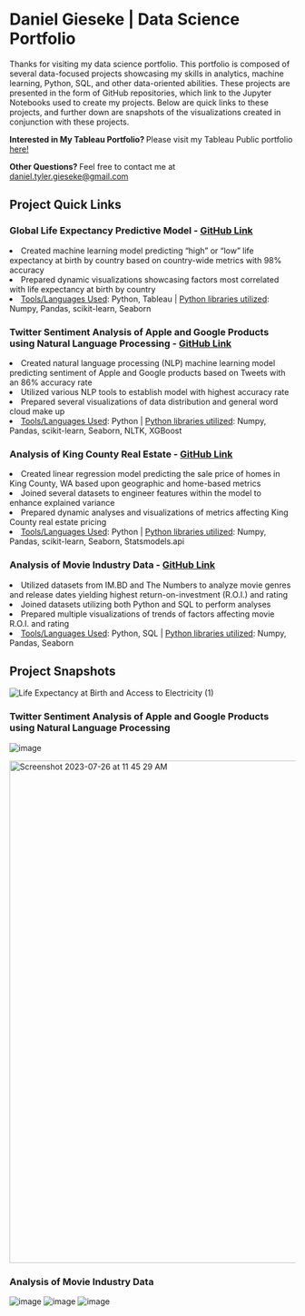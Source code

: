 # Daniel Gieseke | Data Science Portfolio
Thanks for visiting my data science portfolio.  This portfolio is composed of several data-focused projects showcasing my skills in analytics, machine learning, Python, SQL, and other data-oriented abilities. These projects are presented in the form of GitHub repositories, which link to the Jupyter Notebooks used to create my projects.  Below are quick links to these projects, and further down are snapshots of the visualizations created in conjunction with these projects.

<b> Interested in My Tableau Portfolio? </b> Please visit my Tableau Public portfolio <a href="https://public.tableau.com/app/profile/daniel.gieseke">here!</a>

<b> Other Questions? </b> Feel free to contact me at daniel.tyler.gieseke@gmail.com

## Project Quick Links
### Global Life Expectancy Predictive Model - <a href="https://github.com/DGieseke/Global-Life-Expectancy-Predictions-Based-on-International-Metrics">GitHub Link</a>
<li>Created machine learning model predicting “high” or “low” life expectancy at birth by country based on country-wide metrics with 98% accuracy
<li>Prepared dynamic visualizations showcasing factors most correlated with life expectancy at birth by country
<li><u>Tools/Languages Used</u>: Python, Tableau | <u>Python libraries utilized</u>: Numpy, Pandas, scikit-learn, Seaborn

### Twitter Sentiment Analysis of Apple and Google Products using Natural Language Processing - <a href="https://github.com/DGieseke/Twitter-Sentiment-Analysis-using-NLP">GitHub Link</a>
<li>Created natural language processing (NLP) machine learning model predicting sentiment of Apple and Google products based on Tweets with an 86% accuracy rate
<li>Utilized various NLP tools to establish model with highest accuracy rate
<li>Prepared several visualizations of data distribution and general word cloud make up
<li><u>Tools/Languages Used</u>: Python | <u> Python libraries utilized</u>: Numpy, Pandas, scikit-learn, Seaborn, NLTK, XGBoost

### Analysis of King County Real Estate - <a href="https://github.com/DGieseke/Phase-2-DSC-Project">GitHub Link</a>
<li>Created linear regression model predicting the sale price of homes in King County, WA based upon geographic and home-based metrics
<li>Joined several datasets to engineer features within the model to enhance explained variance
<li>Prepared dynamic analyses and visualizations of metrics affecting King County real estate pricing
<li><u>Tools/Languages Used</u>: Python | <u>Python libraries utilized</u>: Numpy, Pandas, scikit-learn, Seaborn, Statsmodels.api

### Analysis of Movie Industry Data - <a href="https://github.com/DGieseke/Exploratory-Data-Analysis-Using-Movie-Data">GitHub Link</a>
<li>Utilized datasets from IM.BD and The Numbers to analyze movie genres and release dates yielding highest return-on-investment (R.O.I.) and rating
<li>Joined datasets utilizing both Python and SQL to perform analyses
<li>Prepared multiple visualizations of trends of factors affecting movie R.O.I. and rating
<li><u>Tools/Languages Used</u>: Python, SQL | <u>Python libraries utilized</u>: Numpy, Pandas, Seaborn

## Project Snapshots
![Life Expectancy at Birth and Access to Electricity (1)](https://github.com/DGieseke/Portfolio/assets/130595612/e232021a-49f3-4b9a-b007-da3f66506616)

### Twitter Sentiment Analysis of Apple and Google Products using Natural Language Processing 
![image](https://github.com/DGieseke/Portfolio/assets/130595612/5f7a6d9e-7f90-40a4-801f-c2c7930fec55)

<img width="885" alt="Screenshot 2023-07-26 at 11 45 29 AM" src="https://github.com/DGieseke/Portfolio/assets/130595612/165a3934-c9d0-471e-a4b7-435e440f1669">


### Analysis of Movie Industry Data
![image](https://github.com/DGieseke/Portfolio/assets/130595612/b238e265-f8e2-4419-8030-11c50410e66b)
![image](https://github.com/DGieseke/Portfolio/assets/130595612/e7dda984-3cab-4a31-aa79-0b73fbbe7119)
![image](https://github.com/DGieseke/Portfolio/assets/130595612/20aef02d-4676-4db3-b833-baa90727f664)






